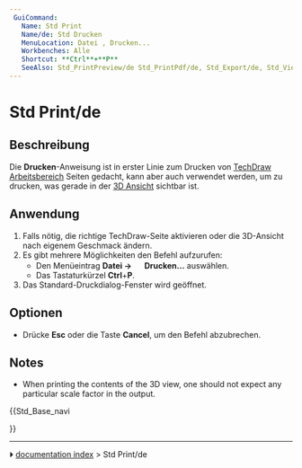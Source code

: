 ```yaml
---
 GuiCommand:
   Name: Std Print
   Name/de: Std Drucken
   MenuLocation: Datei , Drucken...
   Workbenches: Alle
   Shortcut: **Ctrl**+**P**
   SeeAlso: Std_PrintPreview/de Std_PrintPdf/de, Std_Export/de, Std_ViewScreenShot/de
---
```


# Std Print/de



## Beschreibung

Die **Drucken**-Anweisung ist in erster Linie zum Drucken von [TechDraw Arbeitsbereich](TechDraw_Workbench/de.md) Seiten gedacht, kann aber auch verwendet werden, um zu drucken, was gerade in der [3D Ansicht](3D_view/de.md) sichtbar ist.



## Anwendung

1.  Falls nötig, die richtige TechDraw-Seite aktivieren oder die 3D-Ansicht nach eigenem Geschmack ändern.
2.  Es gibt mehrere Möglichkeiten den Befehl aufzurufen:
    -   Den Menüeintrag **Datei → <img src="images/Std_Print.svg" width=16px> Drucken...** auswählen.
    -   Das Tastaturkürzel **Ctrl**+**P**.
3.  Das Standard-Druckdialog-Fenster wird geöffnet.



## Optionen

-   Drücke **Esc** oder die Taste **Cancel**, um den Befehl abzubrechen.

## Notes

-   When printing the contents of the 3D view, one should not expect any particular scale factor in the output.





{{Std_Base_navi

}}



---
⏵ [documentation index](../README.md) > Std Print/de
